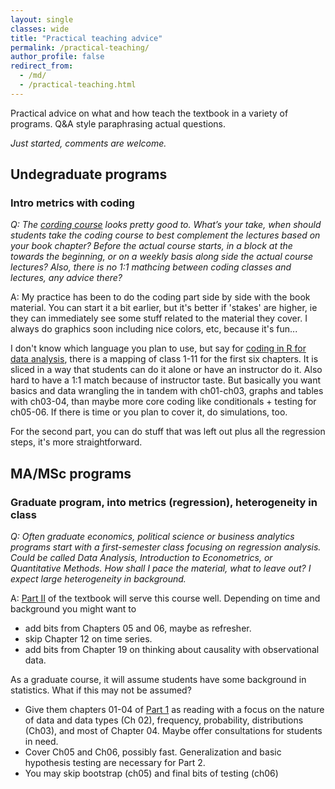 ```yaml
---
layout: single
classes: wide
title: "Practical teaching advice"
permalink: /practical-teaching/
author_profile: false
redirect_from:
  - /md/
  - /practical-teaching.html
---
```


Practical advice on what and how teach the textbook in a variety of programs. Q&A style paraphrasing actual questions. 

*Just started, comments are welcome.*


## Undegraduate programs

### Intro metrics with coding

*Q: The [cording course](/code-courses/) looks pretty good to. What’s your take, when should students take the coding course to best complement the lectures based on your book chapter? Before the actual course starts, in a block at the towards the beginning, or on a weekly basis along side the actual course lectures? Also, there is no 1:1 mathcing between coding classes and lectures, any advice there?*

A: My practice has been to do the coding part side by side with the book material. You can start it a bit earlier, but it's better if 'stakes' are higher, ie they can immediately see some stuff related to the material they cover. I always do graphics soon including nice colors, etc, because it's fun... 

I don't know which language you plan to use, but say for [coding in R for data analysis](https://github.com/gabors-data-analysis/da-coding-rstats), there is a mapping of class 1-11 for the first six chapters. It is sliced in a way that students can do it alone or have an instructor do it. Also hard to have a 1:1 match because of instructor taste. But basically you want basics and data wrangling the in tandem with ch01-ch03, graphs and tables with ch03-04, than maybe more core coding like conditionals + testing for ch05-06. If there is time or you plan to cover it, do simulations, too. 

For the second part, you can do stuff that was left out plus all the regression steps, it's more straightforward. 



## MA/MSc programs


### Graduate program, into metrics (regression), heterogeneity in class

*Q: Often graduate economics, political science or business analytics programs start with a first-semester class focusing on regression analysis. Could be called Data Analysis, Introduction to Econometrics, or Quantitative Methods. How shall I pace the material, what to leave out? I expect large heterogeneity in background.* 

A: [Part II](https://gabors-data-analysis.com/chapters/#part-ii-regression-analysis) of the textbook will serve this course well. Depending on time and background you might want to 
* add bits from Chapters 05 and 06, maybe as refresher. 
* skip Chapter 12 on time series. 
* add bits from Chapter 19 on thinking about causality with observational data. 


As a graduate course, it will assume students have some background in statistics. What if this may not be assumed?
* Give them chapters 01-04 of [Part 1](https://gabors-data-analysis.com/chapters/#part-i-data-exploration) as reading with a focus on the nature of data and data types (Ch 02), frequency, probability, distributions (Ch03), and most of Chapter 04. Maybe offer consultations for students in need. 
* Cover Ch05 and Ch06, possibly fast. Generalization and basic hypothesis testing are necessary for Part 2. 
* You may skip bootstrap (ch05) and final bits of testing (ch06)

